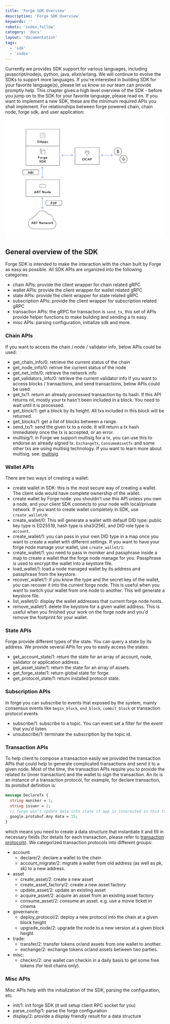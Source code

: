 ```yaml
---
title: 'Forge SDK Overview'
description: 'Forge SDK Overview'
keywords: ''
robots: 'index,follow'
category: 'docs'
layout: 'documentation'
tags:
  - 'sdk'
  - 'index'
---
```


Currently we provides SDK support for various languages, including javascript/nodejs, python, java, elixir/erlang. We will continue to evolve the SDKs to support more languages. If you're interested in building SDK for your favorite language(s), please let us know so our team can provide promptly help.
This chapter gives a high level overview of the SDK - before you jump on to the SDK for your favorite language, please read on. If you want to implement a new SDK, these are the minimum required APIs you shall implement.
For relationships between forge powered chain, chain node, forge sdk, and user application:
![](../assets/images/forge-platform.png)

## General overview of the SDK

Forge SDK is intended to make the interaction with the chain built by Forge as easy as possible. All SDK APIs are organized into the following categories:

- chain APIs: provide the client wrapper for chain related gRPC
- wallet APIs: provide the client wrapper for wallet related gRPC
- state APIs: provide the client wrapper for state related gRPC
- subscription APIs: provide the client wrapper for subscription related gRPC
- transaction APIs: the gRPC for transaction is `send_tx`, this set of APIs provide helper functions to make building and sending a tx easy.
- misc APIs: parsing configuration, initialize sdk and more.

### Chain APIs

If you want to access the chain / node / validator info, below APIs could be used:

- get_chain_info/0: retrieve the current status of the chain
- get_node_info/0: retrive the current status of the node
- get_net_info/0: retrieve the network info
- get_validators_info/0: retrieve the current validator info
  If you want to access blocks / transactions, and send transactions, below APIs could be used:
- get_tx/1: return an already processed transaction by its hash. If this API returns nil, mostly your tx hasn't been included in a block. You need to wait until it is processed.
- get_block/1: get a block by its height. All txs included in this block will be returned.
- get_blocks/1: get a list of blocks between a range.
- send_tx/1: send the given tx to a node. It will return a tx hash immediately once the tx is accepted, or an error.
- multisig/1: in Forge we support multisig for a tx, you can use this to endorse an already signed tx. `ExchangeTx`, `ConsumeAssetTx` and some other txs are using multisig technology. If you want to learn more about multisig, see: [multisig](../arch/multisig).

### Wallet APIs

There are two ways of creating a wallet:

- create wallet in SDK: this is the most secure way of creating a wallet. The client side would have complete ownership of the wallet.
- create wallet by Forge node: you shouldn't use this API unless you own a node, and your client SDK connects to your node with local/private network.
  If you want to create wallet completely in SDK, use `create_wallet/0`:
- create_wallet/0: This will generate a wallet with default DID type: public key type is ED25519, hash type is sha3(256), and DID role type is `account`.
- create_wallet/1: you can pass in your own DID type in a map once you want to create a wallet with different settings.
  If you want to have your forge node manage your wallet, use `create_wallet/1`:
- create_wallet/1: you need to pass in moniker and passphrase inside a map to create a wallet that the forge node manage for you. Passphrase is used to encrypt the wallet into a keystore file.
- load_wallet/1: load a node managed wallet by its address and passphrase from the keystore.
- recover_wallet/1: if you know the type and the secret key of the wallet, you can recover it into the current forge node. This is useful when you want to switch your wallet from one node to another. This will generate a keystore file.
- list_wallet/0: display the wallet addresses that current forge node hosts.
- remove_wallet/1: delete the keystore for a given wallet address. This is useful when you finished your work on the forge node and you'd remove the footprint for your wallet.

### State APIs

Forge provide different types of the state. You can query a state by its address. We provide several APIs for you to easily access the states:

- get_account_state/1: return the state for an array of account, node, validator or application address.
- get_asset_state/1: return the state for an array of assets.
- get_forge_state/1: return global state for forge.
- get_protocol_state/1: return installed protocol state.

### Subscription APIs

In forge you can subscribe to events that exposed by the system, mainly consensus events like `begin_block`, `end_block`, `commit_block` or transaction protocol events.

- subscribe/1: subscribe to a topic. You can event set a filter for the event that you'd listen.
- unsubscribe/1: terminate the subscription by the topic id.

### Transaction APIs

To help client to compose a transaction easily we provided the transaction APIs that could help to generate complicated transactions and send it to a given node. Most of the time, the transaction APIs require you to provide the related itx (inner transaction) and the wallet to sign the transaction. An itx is an instance of a transaction protocol, for example, for declare transaction, its protobuf definition is:

```proto
message DeclareTx {
  string moniker = 1;
  string issuer = 2;
  // forge won't update data into state if app is interested in this tx.
  google.protobuf.Any data = 15;
}
```

which means you need to create a data structure that instantiate it and fill in necessary fields (for details for each transaction, please refer to [transaction protocols](../txs)).
We categorized transaction protocols into different groups:

- account
  - declare/2: declare a wallet to the chain
  - account_migrate/2: migrate a wallet from old address (as well as pk, sk) to a new address.
- asset
  - create_asset/2: create a new asset
  - create_asset_factory/2: create a new asset factory
  - update_asset/2: update an existing asset
  - acquire_asset/2: acquire an asset from an existing asset factory
  - consume_asset/2: consume an asset. e.g. use a movie ticket in cinema
- governance:
  - deploy_protocol/2: deploy a new protocol into the chain at a given block height
  - upgrade_node/2: upgrade the node to a new version at a given block height
- trade:
  - transfer/2: transfer tokens or/and assets from one wallet to another.
  - exchange/2: exchange tokens or/and assets between two parties.
- misc:
  - checkin/2: one wallet can checkin in a daily basis to get some free tokens (for test chains only).

### Misc APIs

Misc APIs help with the initialization of the SDK, parsing the configuration, etc.

- init/1: init forge SDK (it will setup client RPC socket for you)
- parse_config/1: parse the forge configuration
- display/2: provide a display friendly result for a data structure
